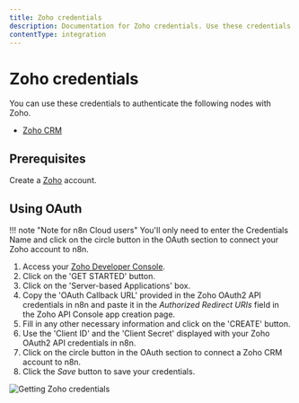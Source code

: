 ```yaml
---
title: Zoho credentials
description: Documentation for Zoho credentials. Use these credentials to authenticate Zoho in n8n, a workflow automation platform.
contentType: integration
---
```


# Zoho credentials

You can use these credentials to authenticate the following nodes with Zoho.

- [Zoho CRM](/integrations/builtin/app-nodes/n8n-nodes-base.zohocrm/)

## Prerequisites

Create a [Zoho](https://www.zoho.com/) account.

## Using OAuth

!!! note "Note for n8n Cloud users"
    You'll only need to enter the Credentials Name and click on the circle button in the OAuth section to connect your Zoho account to n8n.


1. Access your [Zoho Developer Console](https://api-console.zoho.com/).
2. Click on the 'GET STARTED' button.
3. Click on the 'Server-based Applications' box.
4. Copy the 'OAuth Callback URL' provided in the Zoho OAuth2 API credentials in n8n and paste it in the *Authorized Redirect URIs* field in the Zoho API Console app creation page.
5. Fill in any other necessary information and click on the 'CREATE' button.
6. Use the 'Client ID' and the 'Client Secret' displayed with your Zoho OAuth2 API credentials in n8n.
7. Click on the circle button in the OAuth section to connect a Zoho CRM account to n8n.
8. Click the *Save* button to save your credentials.

![Getting Zoho credentials](/_images/integrations/builtin/credentials/zoho/getting-oauth-credentials.gif)

